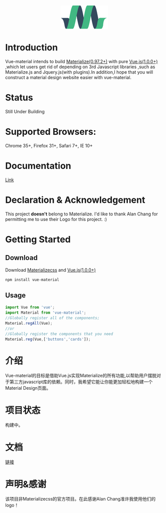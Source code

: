 <p align="center"><a href="http://elviskang.github.io/vue-material" target="_blank"><img width="150"src="https://raw.githubusercontent.com/ElvisKang/vue-material/gh-pages/static/images/materialize-150x75.png"></a></p>

# Introduction

Vue-material intends to build [Materialize(0.97.2+)](http://materializecss.com/) with pure [Vue.js(1.0.0+)](http://vuejs.org/) ,which let users get rid of depending on 3rd Javascript libraries ,such as Materialize.js and Jquery.js(with plugins).In addition,I hope that you will construct a material design website easier with vue-material.

# Status

Still Under Building

# Supported Browsers:

Chrome 35+, Firefox 31+, Safari 7+, IE 10+

# Documentation

[Link](http://elviskang.github.io/vue-material/)

# Declaration & Acknowledgement

This project **doesn't** belong to Materialize. I'd like to thank Alan Chang for permitting me to use their Logo for this project. :)

# Getting Started

## Download

Download [Materializecss](http://materializecss.com/getting-started.html) and [Vue.js(1.0.0+)](http://vuejs.org/)

```bash
npm install vue-material
```

## Usage

```javascript
import Vue from 'vue';
import Material from 'vue-material';
//Globally register all of the components;
Material.regAll(Vue);
//or
//Globally register the components that you need
Material.reg(Vue,['buttons','cards']);
```

# 介绍

Vue-material的目标是借助Vue.js实现Materialize的所有功能,以帮助用户摆脱对于第三方javascript库的依赖。同时，我希望它能让你能更加轻松地构建一个Material Design页面。

# 项目状态

构建中。

# 文档

[链接](http://elviskang.github.io/vue-material/)

# 声明&感谢

该项目非Materializecss的官方项目。在此感谢Alan Chang准许我使用他们的logo！

